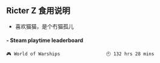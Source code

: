 ## Ricter Z 食用说明
- 喜欢猫猫，是个冇猫孤儿

<!-- steam-box start -->
#### - Steam playtime leaderboard
```text
🎮 World of Warships                 🕘 132 hrs 28 mins
```
<!-- Powered by https://github.com/YouEclipse/steam-box . -->
<!-- steam-box end -->
